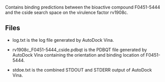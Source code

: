 Contains binding predictions between the bioactive compound F0451-5444 and the cside search space on the virulence factor rv1908c.

## Files

- log.txt is the log file generated by AutoDock Vina.

- rv1908c_F0451-5444_cside.pdbqt is the PDBQT file generated by AutoDock Vina containing the orientation and binding location of F0451-5444.

- stdoe.txt is the combined STDOUT and STDERR output of AutoDock Vina.

